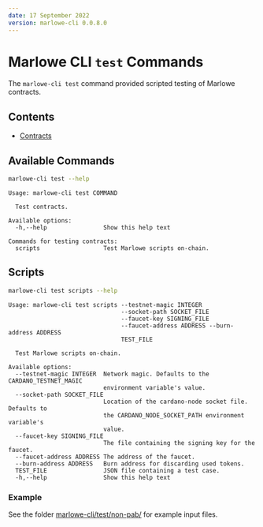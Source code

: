 ```yaml
---
date: 17 September 2022
version: marlowe-cli 0.0.8.0
---
```


<div class="cell markdown">

# Marlowe CLI `test` Commands

The `marlowe-cli test` command provided scripted testing of Marlowe
contracts.

</div>

<div class="cell markdown" jp-MarkdownHeadingCollapsed="true" tags="[]">

## Contents

-   [Contracts](#contracts)

</div>

<div class="cell markdown">

## Available Commands

</div>

<div class="cell code" execution_count="1">

``` bash
marlowe-cli test --help
```

<div class="output stream stdout">

    Usage: marlowe-cli test COMMAND

      Test contracts.

    Available options:
      -h,--help                Show this help text

    Commands for testing contracts:
      scripts                  Test Marlowe scripts on-chain.

</div>

</div>

<div class="cell markdown">

## Scripts

</div>

<div class="cell code" execution_count="2">

``` bash
marlowe-cli test scripts --help
```

<div class="output stream stdout">

    Usage: marlowe-cli test scripts --testnet-magic INTEGER
                                    --socket-path SOCKET_FILE
                                    --faucet-key SIGNING_FILE
                                    --faucet-address ADDRESS --burn-address ADDRESS
                                    TEST_FILE

      Test Marlowe scripts on-chain.

    Available options:
      --testnet-magic INTEGER  Network magic. Defaults to the CARDANO_TESTNET_MAGIC
                               environment variable's value.
      --socket-path SOCKET_FILE
                               Location of the cardano-node socket file. Defaults to
                               the CARDANO_NODE_SOCKET_PATH environment variable's
                               value.
      --faucet-key SIGNING_FILE
                               The file containing the signing key for the faucet.
      --faucet-address ADDRESS The address of the faucet.
      --burn-address ADDRESS   Burn address for discarding used tokens.
      TEST_FILE                JSON file containing a test case.
      -h,--help                Show this help text

</div>

</div>

<div class="cell markdown">

### Example

</div>

<div class="cell markdown">

See the folder [marlowe-cli/test/non-pab/](../test/non-pab/) for example
input files.

</div>

